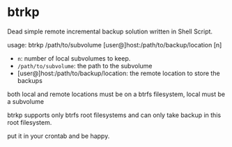 btrkp
=====

Dead simple remote incremental backup solution written in Shell Script.

usage:
	btrkp /path/to/subvolume [user@]host:/path/to/backup/location [n]

* `n`: number of local subvolumes to keep.
* `/path/to/subvolume`: the path to the subvolume
* [user@]host:/path/to/backup/location: the remote location to store the backups

both local and remote locations must be on a btrfs filesystem, local must be a
subvolume

btrkp supports only btrfs root filesystems and can only take backup in this root
filesystem.

put it in your crontab and be happy.
